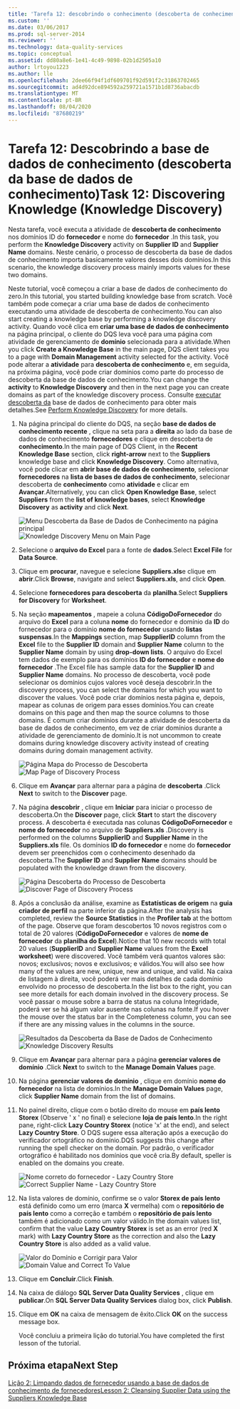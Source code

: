 ```yaml
---
title: 'Tarefa 12: descobrindo o conhecimento (descoberta de conhecimento) | Microsoft Docs'
ms.custom: ''
ms.date: 03/06/2017
ms.prod: sql-server-2014
ms.reviewer: ''
ms.technology: data-quality-services
ms.topic: conceptual
ms.assetid: dd80a8e6-1e41-4c49-9898-02b1d2505a10
author: lrtoyou1223
ms.author: lle
ms.openlocfilehash: 2dee66f94f1df609701f92d591f2c31863702465
ms.sourcegitcommit: ad4d92dce894592a259721a1571b1d8736abacdb
ms.translationtype: MT
ms.contentlocale: pt-BR
ms.lasthandoff: 08/04/2020
ms.locfileid: "87680219"
---
```

# <a name="task-12-discovering-knowledge-knowledge-discovery"></a><span data-ttu-id="a4573-102">Tarefa 12: Descobrindo a base de dados de conhecimento (descoberta da base de dados de conhecimento)</span><span class="sxs-lookup"><span data-stu-id="a4573-102">Task 12: Discovering Knowledge (Knowledge Discovery)</span></span>
  <span data-ttu-id="a4573-103">Nesta tarefa, você executa a atividade de **descoberta de conhecimento** nos domínios ID do **fornecedor** e nome do **fornecedor** .</span><span class="sxs-lookup"><span data-stu-id="a4573-103">In this task, you perform the **Knowledge Discovery** activity on **Supplier ID** and **Supplier Name** domains.</span></span> <span data-ttu-id="a4573-104">Neste cenário, o processo de descoberta da base de dados de conhecimento importa basicamente valores desses dois domínios.</span><span class="sxs-lookup"><span data-stu-id="a4573-104">In this scenario, the knowledge discovery process mainly imports values for these two domains.</span></span>  
  
 <span data-ttu-id="a4573-105">Neste tutorial, você começou a criar a base de dados de conhecimento do zero.</span><span class="sxs-lookup"><span data-stu-id="a4573-105">In this tutorial, you started building knowledge base from scratch.</span></span> <span data-ttu-id="a4573-106">Você também pode começar a criar uma base de dados de conhecimento executando uma atividade de descoberta de conhecimento.</span><span class="sxs-lookup"><span data-stu-id="a4573-106">You can also start creating a knowledge base by performing a knowledge discovery activity.</span></span> <span data-ttu-id="a4573-107">Quando você clica em **criar uma base de dados de conhecimento** na página principal, o cliente do DQS leva você para uma página com atividade de gerenciamento de **domínio** selecionada para a atividade.</span><span class="sxs-lookup"><span data-stu-id="a4573-107">When you click **Create a Knowledge Base** in the main page, DQS client takes you to a page with **Domain Management** activity selected for the activity.</span></span> <span data-ttu-id="a4573-108">Você pode alterar a **atividade** para **descoberta de conhecimento** e, em seguida, na próxima página, você pode criar domínios como parte do processo de descoberta da base de dados de conhecimento.</span><span class="sxs-lookup"><span data-stu-id="a4573-108">You can change the **activity** to **Knowledge Discovery** and then in the next page you can create domains as part of the knowledge discovery process.</span></span> <span data-ttu-id="a4573-109">Consulte [executar descoberta da](https://msdn.microsoft.com/library/hh510398.aspx) base de dados de conhecimento para obter mais detalhes.</span><span class="sxs-lookup"><span data-stu-id="a4573-109">See [Perform Knowledge Discovery](https://msdn.microsoft.com/library/hh510398.aspx) for more details.</span></span>  
  
1.  <span data-ttu-id="a4573-110">Na página principal do cliente do DQS, na seção **base de dados de conhecimento recente** , clique na seta para a **direita** ao lado da base de dados de conhecimento **fornecedores** e clique em descoberta de **conhecimento**.</span><span class="sxs-lookup"><span data-stu-id="a4573-110">In the main page of DQS Client, in the **Recent Knowledge Base** section, click **right-arrow** next to the **Suppliers** knowledge base and click **Knowledge Discovery**.</span></span> <span data-ttu-id="a4573-111">Como alternativa, você pode clicar em **abrir base de dados de conhecimento**, selecionar **fornecedores** na **lista de bases de dados de conhecimento**, selecionar descoberta de **conhecimento** como **atividade** e clicar em **Avançar**.</span><span class="sxs-lookup"><span data-stu-id="a4573-111">Alternatively, you can click **Open Knowledge Base**, select **Suppliers** from the **list of knowledge bases**, select **Knowledge Discovery** as **activity** and click **Next**.</span></span>  
  
     <span data-ttu-id="a4573-112">![Menu Descoberta da Base de Dados de Conhecimento na página principal](../../2014/tutorials/media/et-discoveringknowledge-01.jpg "Menu Descoberta da Base de Dados de Conhecimento na página principal")</span><span class="sxs-lookup"><span data-stu-id="a4573-112">![Knowledge Discovery Menu on Main Page](../../2014/tutorials/media/et-discoveringknowledge-01.jpg "Knowledge Discovery Menu on Main Page")</span></span>  
  
2.  <span data-ttu-id="a4573-113">Selecione o **arquivo do Excel** para a fonte de **dados**.</span><span class="sxs-lookup"><span data-stu-id="a4573-113">Select **Excel File** for **Data Source**.</span></span>  
  
3.  <span data-ttu-id="a4573-114">Clique em **procurar**, navegue e selecione **Suppliers.xls**e clique em **abrir**.</span><span class="sxs-lookup"><span data-stu-id="a4573-114">Click **Browse**, navigate and select **Suppliers.xls**, and click **Open**.</span></span>  
  
4.  <span data-ttu-id="a4573-115">Selecione **fornecedores para descoberta** da **planilha**.</span><span class="sxs-lookup"><span data-stu-id="a4573-115">Select **Suppliers for Discovery** for **Worksheet**.</span></span>  
  
5.  <span data-ttu-id="a4573-116">Na seção **mapeamentos** , mapeie a coluna **CódigoDoFornecedor** do arquivo do **Excel** para a coluna **nome** do fornecedor e domínio da **ID** do fornecedor para o domínio **nome do fornecedor** usando **listas suspensas**.</span><span class="sxs-lookup"><span data-stu-id="a4573-116">In the **Mappings** section, map **SupplierID** column from the **Excel** file to the **Supplier ID** domain and **Supplier Name** column to the **Supplier Name** domain by using **drop-down lists**.</span></span> <span data-ttu-id="a4573-117">O arquivo do Excel tem dados de exemplo para os domínios **ID do fornecedor** e **nome do fornecedor** .</span><span class="sxs-lookup"><span data-stu-id="a4573-117">The Excel file has sample data for the **Supplier ID** and **Supplier Name** domains.</span></span> <span data-ttu-id="a4573-118">No processo de descoberta, você pode selecionar os domínios cujos valores você deseja descobrir.</span><span class="sxs-lookup"><span data-stu-id="a4573-118">In the discovery process, you can select the domains for which you want to discover the values.</span></span> <span data-ttu-id="a4573-119">Você pode criar domínios nesta página e, depois, mapear as colunas de origem para esses domínios.</span><span class="sxs-lookup"><span data-stu-id="a4573-119">You can create domains on this page and then map the source columns to those domains.</span></span> <span data-ttu-id="a4573-120">É comum criar domínios durante a atividade de descoberta da base de dados de conhecimento, em vez de criar domínios durante a atividade de gerenciamento de domínio.</span><span class="sxs-lookup"><span data-stu-id="a4573-120">It is not uncommon to create domains during knowledge discovery activity instead of creating domains during domain management activity.</span></span>  
  
     <span data-ttu-id="a4573-121">![Página Mapa do Processo de Descoberta](../../2014/tutorials/media/et-discoveringknowledge-02.jpg "Página Mapa do Processo de Descoberta")</span><span class="sxs-lookup"><span data-stu-id="a4573-121">![Map Page of Discovery Process](../../2014/tutorials/media/et-discoveringknowledge-02.jpg "Map Page of Discovery Process")</span></span>  
  
6.  <span data-ttu-id="a4573-122">Clique em **Avançar** para alternar para a página de **descoberta** .</span><span class="sxs-lookup"><span data-stu-id="a4573-122">Click **Next** to switch to the **Discover** page.</span></span>  
  
7.  <span data-ttu-id="a4573-123">Na página **descobrir** , clique em **Iniciar** para iniciar o processo de descoberta.</span><span class="sxs-lookup"><span data-stu-id="a4573-123">On the **Discover** page, click **Start** to start the discovery process.</span></span> <span data-ttu-id="a4573-124">A descoberta é executada nas colunas **CódigoDoFornecedor** e **nome do fornecedor** no arquivo de **Suppliers.xls** .</span><span class="sxs-lookup"><span data-stu-id="a4573-124">Discovery is performed on the columns **SupplierID** and **Supplier Name** in the **Suppliers.xls** file.</span></span> <span data-ttu-id="a4573-125">Os domínios **ID do fornecedor** e nome do **fornecedor** devem ser preenchidos com o conhecimento desenhado da descoberta.</span><span class="sxs-lookup"><span data-stu-id="a4573-125">The **Supplier ID** and **Supplier Name** domains should be populated with the knowledge drawn from the discovery.</span></span>  
  
     <span data-ttu-id="a4573-126">![Página Descoberta do Processo de Descoberta](../../2014/tutorials/media/et-discoveringknowledge-03.jpg "Página Descoberta do Processo de Descoberta")</span><span class="sxs-lookup"><span data-stu-id="a4573-126">![Discover Page of Discovery Process](../../2014/tutorials/media/et-discoveringknowledge-03.jpg "Discover Page of Discovery Process")</span></span>  
  
8.  <span data-ttu-id="a4573-127">Após a conclusão da análise, examine as **Estatísticas de origem** na **guia criador de perfil** na parte inferior da página.</span><span class="sxs-lookup"><span data-stu-id="a4573-127">After the analysis has completed, review the **Source Statistics** in the **Profiler tab** at the bottom of the page.</span></span> <span data-ttu-id="a4573-128">Observe que foram descobertos 10 novos registros com o total de 20 valores (**CódigoDoFornecedor** e valores de **nome de fornecedor** da **planilha do Excel**).</span><span class="sxs-lookup"><span data-stu-id="a4573-128">Notice that 10 new records with total 20 values (**SupplierID** and **Supplier Name** values from the **Excel worksheet**) were discovered.</span></span> <span data-ttu-id="a4573-129">Você também verá quantos valores são: novos; exclusivos; novos e exclusivos; e válidos.</span><span class="sxs-lookup"><span data-stu-id="a4573-129">You will also see how many of the values are new, unique, new and unique, and valid.</span></span> <span data-ttu-id="a4573-130">Na caixa de listagem à direita, você poderá ver mais detalhes de cada domínio envolvido no processo de descoberta.</span><span class="sxs-lookup"><span data-stu-id="a4573-130">In the list box to the right, you can see more details for each domain involved in the discovery process.</span></span> <span data-ttu-id="a4573-131">Se você passar o mouse sobre a barra de status na coluna Integridade, poderá ver se há algum valor ausente nas colunas na fonte.</span><span class="sxs-lookup"><span data-stu-id="a4573-131">If you hover the mouse over the status bar in the Completeness column, you can see if there are any missing values in the columns in the source.</span></span>  
  
     <span data-ttu-id="a4573-132">![Resultados da Descoberta da Base de Dados de Conhecimento](../../2014/tutorials/media/et-discoveringknowledge-04.jpg "Resultados da Descoberta da Base de Dados de Conhecimento")</span><span class="sxs-lookup"><span data-stu-id="a4573-132">![Knowledge Discovery Results](../../2014/tutorials/media/et-discoveringknowledge-04.jpg "Knowledge Discovery Results")</span></span>  
  
9. <span data-ttu-id="a4573-133">Clique em **Avançar** para alternar para a página **gerenciar valores de domínio** .</span><span class="sxs-lookup"><span data-stu-id="a4573-133">Click **Next** to switch to the **Manage Domain Values** page.</span></span>  
  
10. <span data-ttu-id="a4573-134">Na página **gerenciar valores de domínio** , clique em domínio **nome do fornecedor** na lista de domínios.</span><span class="sxs-lookup"><span data-stu-id="a4573-134">In the **Manage Domain Values** page, click **Supplier Name** domain from the list of domains.</span></span>  
  
11. <span data-ttu-id="a4573-135">No painel direito, clique com o botão direito do mouse em **país lento Storex** (Observe ' x ' no final) e selecione **loja de país lento**.</span><span class="sxs-lookup"><span data-stu-id="a4573-135">In the right pane, right-click **Lazy Country Storex** (notice 'x' at the end), and select **Lazy Country Store**.</span></span> <span data-ttu-id="a4573-136">O DQS sugere essa alteração após a execução do verificador ortográfico no domínio.</span><span class="sxs-lookup"><span data-stu-id="a4573-136">DQS suggests this change after running the spell checker on the domain.</span></span> <span data-ttu-id="a4573-137">Por padrão, o verificador ortográfico é habilitado nos domínios que você cria.</span><span class="sxs-lookup"><span data-stu-id="a4573-137">By default, speller is enabled on the domains you create.</span></span>  
  
     <span data-ttu-id="a4573-138">![Nome correto do fornecedor - Lazy Country Store](../../2014/tutorials/media/et-discoveringknowledge-05.jpg "Nome correto do fornecedor - Lazy Country Store")</span><span class="sxs-lookup"><span data-stu-id="a4573-138">![Correct Supplier Name - Lazy Country Store](../../2014/tutorials/media/et-discoveringknowledge-05.jpg "Correct Supplier Name - Lazy Country Store")</span></span>  
  
12. <span data-ttu-id="a4573-139">Na lista valores de domínio, confirme se o valor **Storex de país lento** está definido como um erro (marca **X** vermelha) com o **repositório de país lento** como a correção e também o **repositório de país lento** também é adicionado como um valor válido.</span><span class="sxs-lookup"><span data-stu-id="a4573-139">In the domain values list, confirm that the value **Lazy Country Storex** is set as an error (red **X** mark) with **Lazy Country Store** as the correction and also the **Lazy Country Store** is also added as a valid value.</span></span>  
  
     <span data-ttu-id="a4573-140">![Valor do Domínio e Corrigir para Valor](../../2014/tutorials/media/et-discoveringknowledge-06.jpg "Valor do Domínio e Corrigir para Valor")</span><span class="sxs-lookup"><span data-stu-id="a4573-140">![Domain Value and Correct To Value](../../2014/tutorials/media/et-discoveringknowledge-06.jpg "Domain Value and Correct To Value")</span></span>  
  
13. <span data-ttu-id="a4573-141">Clique em **Concluir**.</span><span class="sxs-lookup"><span data-stu-id="a4573-141">Click **Finish**.</span></span>  
  
14. <span data-ttu-id="a4573-142">Na caixa de diálogo **SQL Server Data Quality Services** , clique em **publicar**.</span><span class="sxs-lookup"><span data-stu-id="a4573-142">On **SQL Server Data Quality Services** dialog box, click **Publish**.</span></span>  
  
15. <span data-ttu-id="a4573-143">Clique em **OK** na caixa de mensagem de êxito.</span><span class="sxs-lookup"><span data-stu-id="a4573-143">Click **OK** on the success message box.</span></span>  
  
     <span data-ttu-id="a4573-144">Você concluiu a primeira lição do tutorial.</span><span class="sxs-lookup"><span data-stu-id="a4573-144">You have completed the first lesson of the tutorial.</span></span>  
  
## <a name="next-step"></a><span data-ttu-id="a4573-145">Próxima etapa</span><span class="sxs-lookup"><span data-stu-id="a4573-145">Next Step</span></span>  
 [<span data-ttu-id="a4573-146">Lição 2: Limpando dados de fornecedor usando a base de dados de conhecimento de fornecedores</span><span class="sxs-lookup"><span data-stu-id="a4573-146">Lesson 2: Cleansing Supplier Data using the Suppliers Knowledge Base</span></span>](../../2014/tutorials/lesson-2-cleansing-supplier-data-using-the-suppliers-knowledge-base.md)  
  
  
